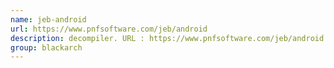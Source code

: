 ```yaml
---
name: jeb-android
url: https://www.pnfsoftware.com/jeb/android
description: decompiler. URL : https://www.pnfsoftware.com/jeb/android Groups : blackarch blackarch-reversing blackarch-mobile
group: blackarch
---
```

